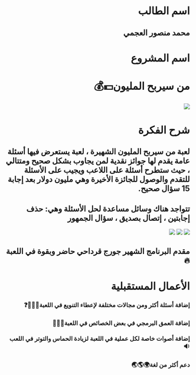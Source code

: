 <div dir="rtl">
  
# اسم الطالب
## محمد منصور العجمي

# اسم المشروع
# من سيربح المليون💵💰
<img src='https://cdn.discordapp.com/attachments/740224779730157638/1053842668754575380/Screenshot_1.png'>

# شرح الفكرة
##  لعبة من سيربح المليون الشهيرة ، لعبة يستعرض فيها أسئلة عامة يقدم لها جوائز نقدية لمن يجاوب بشكل صحيح ومتتالي ، حيث ستطرح أسئلة على اللاعب ويجيب على الأسئلة للتقدم والوصول للجائزة الأخيرة وهي مليون دولار بعد إجابة 15 سؤال صحيح.

## تتواجد هناك وسائل مساعدة لحل الأسئلة وهي: حذف إجابتين ، إتصال بصديق ، سؤال الجمهور

<img src='https://cdn.discordapp.com/attachments/740224779730157638/1053842886560587807/50_50.png'>
<img src='https://cdn.discordapp.com/attachments/740224779730157638/1053842886120190033/phone.png'>
<img src='https://cdn.discordapp.com/attachments/740224779730157638/1053842886854180944/audience.png'>

## مقدم البرنامج الشهير جورج قرداحي حاضر وبقوة في اللعبة 🔥


# الأعمال المستقبلية
### إضافة أسئلة أكثر ومن مجالات مختلفة لإعطاء التنويع في اللعبة🙋🏻‍♂️❓
### إضافة العمق البرمجي في بعض الخصائص في اللعبة🧑🏻‍💻
### إضافة أصوات خاصة لكل عملية في اللعبة لزيادة الحماس والتوتر في اللعب🔉
### دعم أكثر من لغة🌍🌎🌏


</div>


